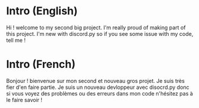 # Intro (English)

Hi ! welcome to my second big project. I'm really proud of making part of this project. I'm new with discord.py so if you see some issue with my code, tell me !

# Intro (French)

Bonjour ! bienvenue sur mon second et nouveau gros projet. Je suis très fier d'en faire partie. Je suis un nouveau devloppeur avec disocrd.py donc si vous voyez des problèmes ou des erreurs dans mon code n'hésitez pas à le faire savoir !
